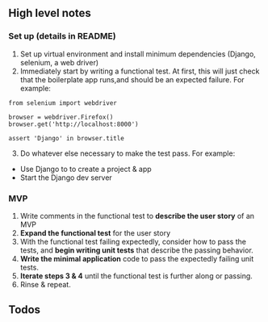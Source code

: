 ## High level notes

### Set up (details in README)

1. Set up virtual environment and install minimum dependencies (Django, selenium, a web driver)
2. Immediately start by writing a functional test. At first, this will just check that the boilerplate app runs,and should be an expected failure. For example:

```
from selenium import webdriver

browser = webdriver.Firefox()
browser.get('http://localhost:8000')

assert 'Django' in browser.title
```

3. Do whatever else necessary to make the test pass. For example:

* Use Django to to create a project & app
* Start the Django dev server

### MVP

1. Write comments in the functional test to __describe the user story__ of an MVP
2. __Expand the functional test__ for the user story
3. With the functional test failing expectedly, consider how to pass the tests, and __begin writing unit tests__ that describe the passing behavior.
4. __Write the minimal application__ code to pass the expectedly failing unit tests.
5. __Iterate steps 3 & 4__ until the functional test is further along or passing.
6. Rinse & repeat.

## Todos

